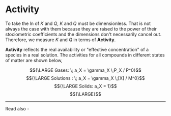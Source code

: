 # Activity

To take the ln of *K* and *Q*, *K* and *Q* must be dimensionless.
That is not always the case with them because they are raised to the power of their stociometric coefficients and the dimensions don't necessarily cancel out. Therefore, we measure *K* and *Q* in terms of **Activity**.

**Activity** reflects the real availability or "effective concentration" of a species in a real solution. The activities for all compounds in different states of matter are shown below,

$${\LARGE Gases: \; a_X = \gamma_X \;P_X / P^0}$$
$${\LARGE Solutions : \; a_X = \gamma_X \;[X] / M^0}$$
$${\LARGE Solids: a_X = 1}$$
$${\LARGE}$$

---
Read also - 